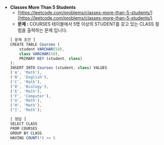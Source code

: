 - **Classes More Than 5 Students**
  - [https://leetcode.com/problems/classes-more-than-5-students/](https://leetcode.com/problems/classes-more-than-5-students/)
  - **문제 :** COURSES 테이블에서 5명 이상의 STUDENT를 갖고 있는 CLASS 컬럼을 출력하는 문제 입니다.
  ```jsx
  [ 문제 조건 ]
  CREATE TABLE Courses (
      student VARCHAR(50),
      class VARCHAR(50),
      PRIMARY KEY (student, class)
  );
  INSERT INTO Courses (student, class) VALUES
  ('A', 'Math'),
  ('B', 'English'),
  ('C', 'Math'),
  ('D', 'Biology'),
  ('E', 'Math'),
  ('F', 'Computer'),
  ('G', 'Math'),
  ('H', 'Math'),
  ('I', 'Math');
  ```
  ```jsx
  [ 정답 ]
  SELECT CLASS
  FROM COURSES
  GROUP BY CLASS
  HAVING COUNT(*) >= 5
  ```
